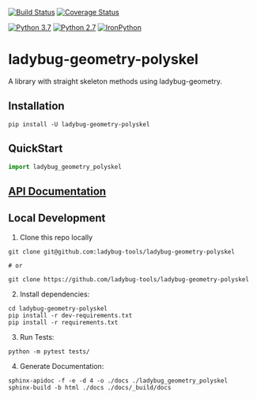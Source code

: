 [![Build Status](https://travis-ci.com/ladybug-tools/ladybug-geometry-polyskel.svg?branch=master)](https://travis-ci.com/ladybug-tools/ladybug-geometry-polyskel)
[![Coverage Status](https://coveralls.io/repos/github/ladybug-tools/ladybug-geometry-polyskel/badge.svg?branch=master)](https://coveralls.io/github/ladybug-tools/ladybug-geometry-polyskel)

[![Python 3.7](https://img.shields.io/badge/python-3.7-blue.svg)](https://www.python.org/downloads/release/python-370/) [![Python 2.7](https://img.shields.io/badge/python-2.7-green.svg)](https://www.python.org/downloads/release/python-270/) [![IronPython](https://img.shields.io/badge/ironpython-2.7-red.svg)](https://github.com/IronLanguages/ironpython2/releases/tag/ipy-2.7.8/)

# ladybug-geometry-polyskel

A library with straight skeleton methods using ladybug-geometry.

## Installation

```console
pip install -U ladybug-geometry-polyskel
```

## QuickStart

```python
import ladybug_geometry_polyskel

```

## [API Documentation](http://ladybug-tools.github.io/ladybug-geometry-polyskel/docs)

## Local Development
1. Clone this repo locally
```console
git clone git@github.com:ladybug-tools/ladybug-geometry-polyskel

# or

git clone https://github.com/ladybug-tools/ladybug-geometry-polyskel
```
2. Install dependencies:
```console
cd ladybug-geometry-polyskel
pip install -r dev-requirements.txt
pip install -r requirements.txt
```

3. Run Tests:
```console
python -m pytest tests/
```

4. Generate Documentation:
```console
sphinx-apidoc -f -e -d 4 -o ./docs ./ladybug_geometry_polyskel
sphinx-build -b html ./docs ./docs/_build/docs
```
